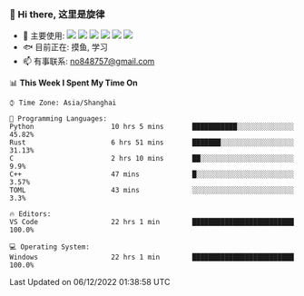 ### 👋 Hi there, 这里是旋律
- 🔭 主要使用: 
![](https://img.shields.io/badge/-Python-3e74a2?style=flat-square&logo=Python&logoColor=fff)
![](https://img.shields.io/badge/-Java-007396?style=flat-square&logo=OpenJDK&logoColor=fff)
![](https://img.shields.io/badge/-Node.js-339933?style=flat-square&logo=Node.js&logoColor=fff)
![](https://img.shields.io/badge/-Git-f05032?style=flat-square&logo=git&logoColor=fff)
![](https://img.shields.io/badge/-PostgreSQL-4169e1?style=flat-square&logo=PostgreSQL&logoColor=fff)
![](https://img.shields.io/badge/-VSCode-007acc?style=flat-square&logo=Visual-Studio-Code&logoColor=fff)
- 🐟 目前正在: 摸鱼, 学习
- 📫 有事联系: no848757@gmail.com

<!--START_SECTION:waka-->
📊 **This Week I Spent My Time On** 

```text
⌚︎ Time Zone: Asia/Shanghai

💬 Programming Languages: 
Python                   10 hrs 5 mins       ███████████░░░░░░░░░░░░░░   45.82% 
Rust                     6 hrs 51 mins       ███████░░░░░░░░░░░░░░░░░░   31.13% 
C                        2 hrs 10 mins       ██░░░░░░░░░░░░░░░░░░░░░░░   9.9% 
C++                      47 mins             █░░░░░░░░░░░░░░░░░░░░░░░░   3.57% 
TOML                     43 mins             ░░░░░░░░░░░░░░░░░░░░░░░░░   3.3%

🔥 Editors: 
VS Code                  22 hrs 1 min        █████████████████████████   100.0%

💻 Operating System: 
Windows                  22 hrs 1 min        █████████████████████████   100.0%

```


 Last Updated on 06/12/2022 01:38:58 UTC
<!--END_SECTION:waka-->
